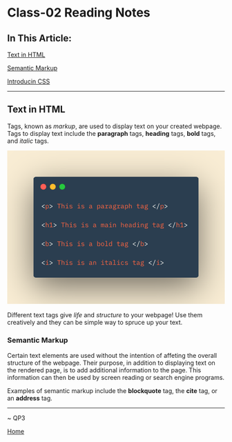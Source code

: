 # Class-02 Reading Notes

## In This Article:

[Text in HTML](#text)

[Semantic Markup](#markup)

[Introducin CSS](#css)

[](#design)

[](#abcs)

---

## Text in HTML

Tags, known as *markup*, are used to display text on your created webpage.  Tags to display text include the **paragraph** tags, **heading** tags, **bold** tags, and *italic* tags.

![Text Tags](./images/texttags.png)

Different text tags give *life* and *structure* to your webpage!  Use them creatively and they can be simple way to spruce up your text.  

### Semantic Markup

Certain text elements are used without the intention of affeting the overall structure of the webpage.  Their purpose, in addition to displaying text on the rendered page, is to add additional information to the page.  This information can then be used by screen reading or search engine programs.  

Examples of semantic markup include the **blockquote** tag, the **cite** tag, or an **address** tag.




---

~ QP3

[Home](README.md)